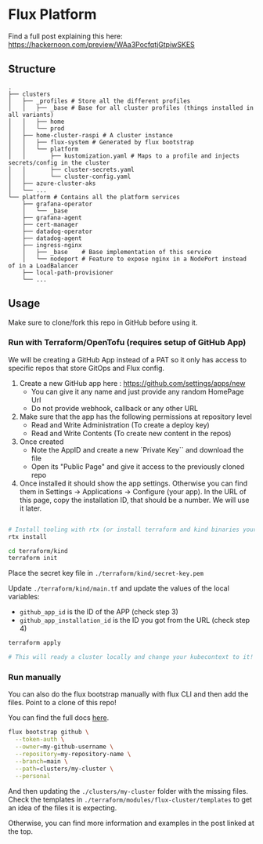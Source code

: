 # Flux Platform

 Find a full post explaining this here: <https://hackernoon.com/preview/WAa3PocfqtjGtpiwSKES>

## Structure

```none
.
├── clusters
│   ├── _profiles # Store all the different profiles
│   │   ├── _base # Base for all cluster profiles (things installed in all variants)
│   │   ├── home
│   │   └── prod
│   ├── home-cluster-raspi # A cluster instance
│   │   ├── flux-system # Generated by flux bootstrap
│   │   └── platform
│   │       ├── kustomization.yaml # Maps to a profile and injects secrets/config in the cluster
│   │       ├── cluster-secrets.yaml
│   │       └── cluster-config.yaml
│   ├── azure-cluster-aks
│   └── ...
└── platform # Contains all the platform services
    ├── grafana-operator
    │   └── _base
    ├── grafana-agent
    ├── cert-manager
    ├── datadog-operator
    ├── datadog-agent
    ├── ingress-nginx
    │   ├── _base    # Base implementation of this service
    │   └── nodeport # Feature to expose nginx in a NodePort instead of in a LoadBalancer
    ├── local-path-provisioner
    └── ...
```

## Usage
Make sure to clone/fork this repo in GitHub before using it.

### Run with Terraform/OpenTofu (requires setup of GitHub App)

We will be creating a GitHub App instead of a PAT so it only has access to specific repos that store GitOps and Flux config.

1. Create a new GitHub app here : https://github.com/settings/apps/new
   * You can give it any name and just provide any random HomePage Url
   * Do not provide webhook, callback or any other URL
2. Make sure that the app has the following permissions at repository level
   * Read and Write Administration (To create a deploy key)
   * Read and Write Contents (To create new content in the repos)
3. Once created
   * Note the AppID and create a new `Private Key`` and download the file
   * Open its "Public Page" and give it access to the previously cloned repo
4. Once installed it should show the app settings. Otherwise you can find them in Settings -> Applications -> Configure (your app). In the URL of this page, copy the installation ID, that should be a number. We will use it later.

```sh

# Install tooling with rtx (or install terraform and kind binaries yourself)
rtx install 

cd terraform/kind
terraform init
```

Place the secret key file in `./terraform/kind/secret-key.pem`

Update `./terraform/kind/main.tf` and update the values of the local variables:

* `github_app_id` is the ID of the APP (check step 3)
* `github_app_installation_id` is the ID you got from the URL (check step 4)

```sh
terraform apply

# This will ready a cluster locally and change your kubecontext to it!

```

### Run manually

You can also do the flux bootstrap manually with flux CLI and then add the files.
Point to a clone of this repo!

You can find the full docs [here](https://fluxcd.io/flux/installation/bootstrap/github/).

```sh
flux bootstrap github \
  --token-auth \
  --owner=my-github-username \
  --repository=my-repository-name \
  --branch=main \
  --path=clusters/my-cluster \
  --personal
```

And then updating the `./clusters/my-cluster` folder with the missing files. Check the templates in `./terraform/modules/flux-cluster/templates` to get an idea of the files it is expecting.

Otherwise, you can find more information and examples in the post linked at the top.